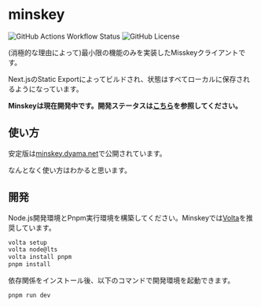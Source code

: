 # minskey

![GitHub Actions Workflow Status](https://img.shields.io/github/actions/workflow/status/yamader/minskey/gh-pages.yml)
![GitHub License](https://img.shields.io/github/license/yamader/minskey)

(消極的な理由によって)最小限の機能のみを実装したMisskeyクライアントです。

Next.jsのStatic Exportによってビルドされ、状態はすべてローカルに保存されるようになっています。

**Minskeyは現在開発中です。開発ステータスは[こちら](https://github.com/yamader/minskey/issues/4)を参照してください。**

## 使い方

安定版は[minskey.dyama.net](https://minskey.dyama.net/)で公開されています。

なんとなく使い方はわかると思います。

## 開発

Node.js開発環境とPnpm実行環境を構築してください。Minskeyでは[Volta](https://volta.sh/)を推奨しています。

```bash
volta setup
volta node@lts
volta install pnpm
pnpm install
```

依存関係をインストール後、以下のコマンドで開発環境を起動できます。

```bash
pnpm run dev
```
